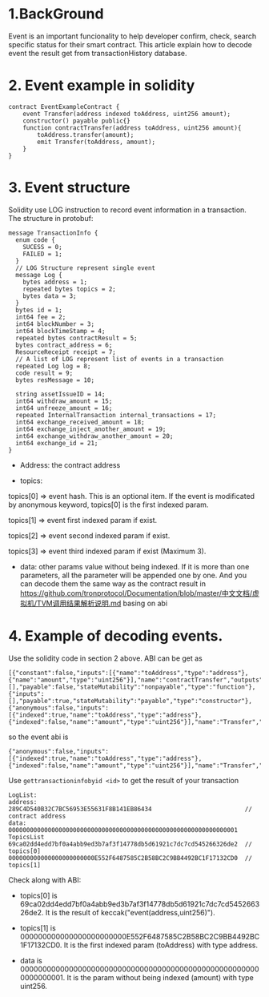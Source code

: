 
# 1.BackGround

Event is an important funcionality to help developer confirm, check, search specific status for their smart contract. This article explain how to decode event the result get from transactionHistory database.

# 2. Event example in solidity
```
contract EventExampleContract {
    event Transfer(address indexed toAddress, uint256 amount);
    constructor() payable public{}
    function contractTransfer(address toAddress, uint256 amount){
        toAddress.transfer(amount);
        emit Transfer(toAddress, amount);
    }
}
```

# 3. Event structure

Solidity use LOG instruction to record event information in a transaction. The structure in protobuf:
```
message TransactionInfo {
  enum code {
    SUCESS = 0;
    FAILED = 1;
  }
  // LOG Structure represent single event
  message Log {
    bytes address = 1;
    repeated bytes topics = 2;
    bytes data = 3;
  }
  bytes id = 1;
  int64 fee = 2;
  int64 blockNumber = 3;
  int64 blockTimeStamp = 4;
  repeated bytes contractResult = 5;
  bytes contract_address = 6;
  ResourceReceipt receipt = 7;
  // A list of LOG represent list of events in a transaction
  repeated Log log = 8;
  code result = 9;
  bytes resMessage = 10;

  string assetIssueID = 14;
  int64 withdraw_amount = 15;
  int64 unfreeze_amount = 16;
  repeated InternalTransaction internal_transactions = 17;
  int64 exchange_received_amount = 18;
  int64 exchange_inject_another_amount = 19;
  int64 exchange_withdraw_another_amount = 20;
  int64 exchange_id = 21;
}
```
- Address: the contract address

- topics:

 topics[0] => event hash. This is an optional item. If the event is modificated by anonymous keyword, topics[0] is the first indexed param.
 
 topics[1] => event first indexed param if exist.
 
 topics[2] => event second indexed param if exist.
 
 topics[3] => event third indexed param if exist (Maximum 3).

- data:       other params value without being indexed. If it is more than one parameters, all the parameter will be appended one by one. And you can decode them the same way as the contract result in https://github.com/tronprotocol/Documentation/blob/master/中文文档/虚拟机/TVM调用结果解析说明.md basing on abi

# 4. Example of decoding events.
Use the solidity code in section 2 above.
ABI can be get as
```
[{"constant":false,"inputs":[{"name":"toAddress","type":"address"},{"name":"amount","type":"uint256"}],"name":"contractTransfer","outputs":[],"payable":false,"stateMutability":"nonpayable","type":"function"},{"inputs":[],"payable":true,"stateMutability":"payable","type":"constructor"},{"anonymous":false,"inputs":[{"indexed":true,"name":"toAddress","type":"address"},{"indexed":false,"name":"amount","type":"uint256"}],"name":"Transfer","type":"event"}]
```
so the event abi is
```
{"anonymous":false,"inputs":[{"indexed":true,"name":"toAddress","type":"address"},{"indexed":false,"name":"amount","type":"uint256"}],"name":"Transfer","type":"event"}
```
Use `gettransactioninfobyid <id>` to get the result of your transaction
```
LogList:
address:
289C4D540B32C7BC56953E55631F8B141EB86434                          // contract address
data:
0000000000000000000000000000000000000000000000000000000000000001
TopicsList
69ca02dd4edd7bf0a4abb9ed3b7af3f14778db5d61921c7dc7cd545266326de2  // topics[0]
000000000000000000000000E552F6487585C2B58BC2C9BB4492BC1F17132CD0  // topics[1]
```
Check along with ABI:

- topics[0] is 69ca02dd4edd7bf0a4abb9ed3b7af3f14778db5d61921c7dc7cd545266326de2. It is the result of keccak("event(address,uint256)").

- topics[1] is 000000000000000000000000E552F6487585C2B58BC2C9BB4492BC1F17132CD0. It is the first indexed param (toAddress) with type address.

- data is 0000000000000000000000000000000000000000000000000000000000000001. It is the param without being indexed (amount)  with type uint256.
